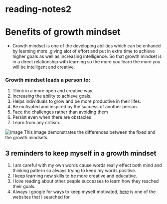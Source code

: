 # reading-notes2
# **Benefits of growth mindset**
* Growth mindset is one of the developing abilities which can be enhaned 
by learning more ,giving alot of effort and put in extra time to achieve higher goals
as well as increasing intelligence. So that growth mindset is in a direct relationship with learning so the more you learn the more you will be intelligent and creative.
### Growth mindset leads a person to:

1. Think in a more open and creative way.
2. Increasing the ability to achieve goals.  
3. Helps individuals to grow and be more productive in their
lifes.
4. Be motivated and inspired by the success of another person.
5. Face the challenges rather than avoiding them
6. Persist even when there are obstacles
7. Learn from any critism.


![image](https://3kllhk1ibq34qk6sp3bhtox1-wpengine.netdna-ssl.com/wp-content/uploads/NewGrowthMindset2.png) This image demonstrates the differences between the fixed and the growth mindsets.

## 3 reminders to keep myself in a growth mindset
1. I am careful with my own words cause words really effect both mind and thinking pattern so always trying to keep my words positive.
2. I keep learning new skills to be more creative and educative.
3. I love reading about other peaple successes to learn how they reached their goals.
4. Always i google for ways to keep myself motivated, [here](https://www.wikihow.com/Stay-Motivated) is one of the websites that i searched for.
